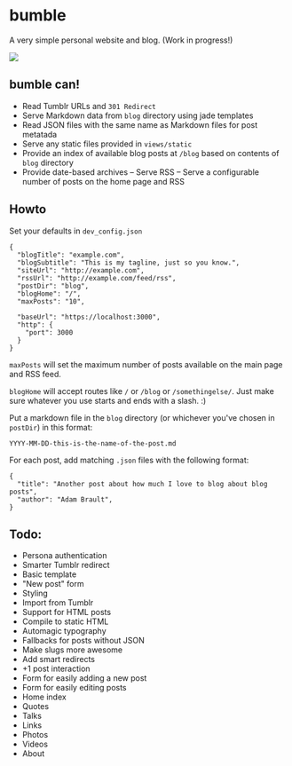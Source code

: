 bumble
======
A very simple personal website and blog. (Work in progress!)

![](http://f.cl.ly/items/2P210d0M2B0v3Z3q1R03/bumble.jpg)

## bumble can!

- Read Tumblr URLs and ``301 Redirect``
- Serve Markdown data from ``blog`` directory using jade templates
- Read JSON files with the same name as Markdown files for post metatada
- Serve any static files provided in ``views/static``
- Provide an index of available blog posts at ``/blog`` based on contents of ``blog`` directory
- Provide date-based archives
– Serve RSS
– Serve a configurable number of posts on the home page and RSS

## Howto
Set your defaults in ``dev_config.json``

```
{
  "blogTitle": "example.com",
  "blogSubtitle": "This is my tagline, just so you know.",
  "siteUrl": "http://example.com",
  "rssUrl": "http://example.com/feed/rss",
  "postDir": "blog",
  "blogHome": "/",
  "maxPosts": "10",

  "baseUrl": "https://localhost:3000",
  "http": {
    "port": 3000
  }
}
```

``maxPosts`` will set the maximum number of posts available on the main page and RSS feed.

``blogHome`` will accept routes like ``/`` or ``/blog`` or ``/somethingelse/``. Just make sure whatever you use starts and ends with a slash. :)

Put a markdown file in the ``blog`` directory (or whichever you've chosen in ``postDir``) in this format:

```
YYYY-MM-DD-this-is-the-name-of-the-post.md
```

For each post, add matching ``.json`` files with the following format:
```
{
  "title": "Another post about how much I love to blog about blog posts",
  "author": "Adam Brault",
}
```

## Todo:
- Persona authentication
- Smarter Tumblr redirect
- Basic template
- "New post" form
- Styling
- Import from Tumblr
- Support for HTML posts
- Compile to static HTML
- Automagic typography
- Fallbacks for posts without JSON
- Make slugs more awesome
- Add smart redirects
- +1 post interaction
- Form for easily adding a new post
- Form for easily editing posts
- Home index
- Quotes
- Talks
- Links
- Photos
- Videos
- About
